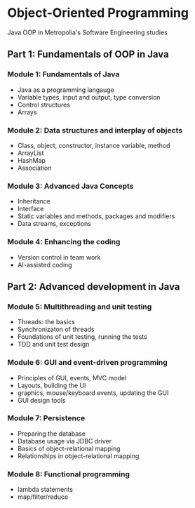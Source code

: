 # Object-Oriented Programming
Java OOP in Metropolia's Software Engineering studies

## Part 1: Fundamentals of OOP in Java

### Module 1: Fundamentals of Java
- Java as a programming langauge
- Variable types, input and output, type conversion
- Control structures
- Arrays

### Module 2: Data structures and interplay of objects
- Class, object, constructor, instance variable, method
- ArrayList
- HashMap
- Association

### Module 3: Advanced Java Concepts
- Inheritance
- Interface
- Static variables and methods, packages and modifiers
- Data streams, exceptions

### Module 4: Enhancing the coding
- Version control in team work
- AI-assisted coding


## Part 2: Advanced development in Java

### Module 5: Multithreading and unit testing
- Threads: the basics
- Synchronizaton of threads
- Foundations of unit testing, running the tests
- TDD and unit test design

### Module 6: GUI and event-driven programming
- Principles of GUI, events, MVC model
- Layouts, building the UI
- graphics, mouse/keyboard events, updating the GUI
- GUI design tools 

### Module 7: Persistence
- Preparing the database
- Database usage via JDBC driver
- Basics of object-relational mapping
- Relationships in object-relational mapping 

### Module 8: Functional programming
- lambda statements
- map/filter/reduce
